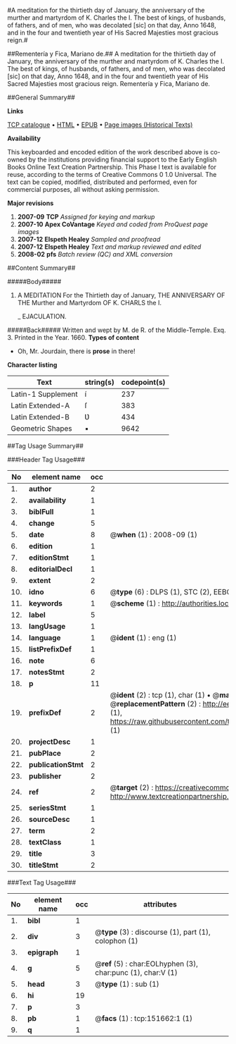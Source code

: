#A meditation for the thirtieth day of January, the anniversary of the murther and martyrdom of K. Charles the I. The best of kings, of husbands, of fathers, and of men, who was decolated [sic] on that day, Anno 1648, and in the four and twentieth year of His Sacred Majesties most gracious reign.#

##Rementería y Fica, Mariano de.##
A meditation for the thirtieth day of January, the anniversary of the murther and martyrdom of K. Charles the I. The best of kings, of husbands, of fathers, and of men, who was decolated [sic] on that day, Anno 1648, and in the four and twentieth year of His Sacred Majesties most gracious reign.
Rementería y Fica, Mariano de.

##General Summary##

**Links**

[TCP catalogue](http://www.ota.ox.ac.uk/tcp/)  • 
[HTML](http://tei.it.ox.ac.uk/tcp/Texts-HTML/free/A92/A92215.html)  • 
[EPUB](http://tei.it.ox.ac.uk/tcp/Texts-EPUB/free/A92/A92215.epub) • 
[Page images (Historical Texts)](https://data.historicaltexts.jisc.ac.uk/view?pubId=eebo-43077574e&pageId=eebo-43077574e-151662-1)

**Availability**

This keyboarded and encoded edition of the
	       work described above is co-owned by the institutions
	       providing financial support to the Early English Books
	       Online Text Creation Partnership. This Phase I text is
	       available for reuse, according to the terms of Creative
	       Commons 0 1.0 Universal. The text can be copied,
	       modified, distributed and performed, even for
	       commercial purposes, all without asking permission.

**Major revisions**

1. __2007-09__ __TCP__ *Assigned for keying and markup*
1. __2007-10__ __Apex CoVantage__ *Keyed and coded from ProQuest page images*
1. __2007-12__ __Elspeth Healey__ *Sampled and proofread*
1. __2007-12__ __Elspeth Healey__ *Text and markup reviewed and edited*
1. __2008-02__ __pfs__ *Batch review (QC) and XML conversion*

##Content Summary##

#####Body#####

1. A MEDITATION For the Thirtieth day of January, THE ANNIVERSARY OF THE Murther and Martyrdom OF K. CHARLS the I.

    _ EJACULATION.

#####Back#####
Written and wept by M. de R. of the Middle-Temple. Exq. 3. Printed in the Year. 1660.
**Types of content**

  * Oh, Mr. Jourdain, there is **prose** in there!

**Character listing**


|Text|string(s)|codepoint(s)|
|---|---|---|
|Latin-1 Supplement|í|237|
|Latin Extended-A|ſ|383|
|Latin Extended-B|Ʋ|434|
|Geometric Shapes|▪|9642|

##Tag Usage Summary##

###Header Tag Usage###

|No|element name|occ|attributes|
|---|---|---|---|
|1.|__author__|2||
|2.|__availability__|1||
|3.|__biblFull__|1||
|4.|__change__|5||
|5.|__date__|8| @__when__ (1) : 2008-09 (1)|
|6.|__edition__|1||
|7.|__editionStmt__|1||
|8.|__editorialDecl__|1||
|9.|__extent__|2||
|10.|__idno__|6| @__type__ (6) : DLPS (1), STC (2), EEBO-CITATION (1), OCLC (1), VID (1)|
|11.|__keywords__|1| @__scheme__ (1) : http://authorities.loc.gov/ (1)|
|12.|__label__|5||
|13.|__langUsage__|1||
|14.|__language__|1| @__ident__ (1) : eng (1)|
|15.|__listPrefixDef__|1||
|16.|__note__|6||
|17.|__notesStmt__|2||
|18.|__p__|11||
|19.|__prefixDef__|2| @__ident__ (2) : tcp (1), char (1)  •  @__matchPattern__ (2) : ([0-9\-]+):([0-9IVX]+) (1), (.+) (1)  •  @__replacementPattern__ (2) : http://eebo.chadwyck.com/downloadtiff?vid=$1&page=$2 (1), https://raw.githubusercontent.com/textcreationpartnership/Texts/master/tcpchars.xml#$1 (1)|
|20.|__projectDesc__|1||
|21.|__pubPlace__|2||
|22.|__publicationStmt__|2||
|23.|__publisher__|2||
|24.|__ref__|2| @__target__ (2) : https://creativecommons.org/publicdomain/zero/1.0/ (1), http://www.textcreationpartnership.org/docs/. (1)|
|25.|__seriesStmt__|1||
|26.|__sourceDesc__|1||
|27.|__term__|2||
|28.|__textClass__|1||
|29.|__title__|3||
|30.|__titleStmt__|2||


###Text Tag Usage###

|No|element name|occ|attributes|
|---|---|---|---|
|1.|__bibl__|1||
|2.|__div__|3| @__type__ (3) : discourse (1), part (1), colophon (1)|
|3.|__epigraph__|1||
|4.|__g__|5| @__ref__ (5) : char:EOLhyphen (3), char:punc (1), char:V (1)|
|5.|__head__|3| @__type__ (1) : sub (1)|
|6.|__hi__|19||
|7.|__p__|3||
|8.|__pb__|1| @__facs__ (1) : tcp:151662:1 (1)|
|9.|__q__|1||
